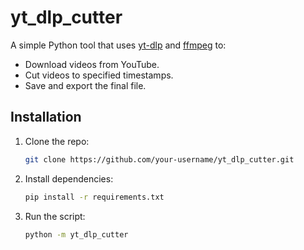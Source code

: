 # yt_dlp_cutter

A simple Python tool that uses [yt-dlp](https://github.com/yt-dlp/yt-dlp) and [ffmpeg](https://ffmpeg.org/) to:
- Download videos from YouTube.
- Cut videos to specified timestamps.
- Save and export the final file.

## Installation

1. Clone the repo:
   ```bash
   git clone https://github.com/your-username/yt_dlp_cutter.git
   ```
2. Install dependencies:
   ```bash
   pip install -r requirements.txt
   ```
3. Run the script:
   ```bash
   python -m yt_dlp_cutter
   ```

